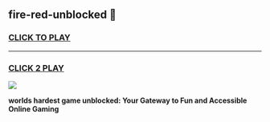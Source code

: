 
## fire-red-unblocked 👋
<h3>
<a href="https://premium.freeplayer.one?title=fire-red-unblocked&ref=14F">CLICK TO PLAY</a></h3>
<hr>

<h3>
<a href="https://premium.freeplayer.one?title=fire-red-unblocked&ref=14F">CLICK 2 PLAY</a>
  
</h3>

<a href="https://premium.freeplayer.one?title=fire-red-unblocked&ref=12F/"><img src="https://clearcache.store/games.png"></a>


**worlds hardest game unblocked: Your Gateway to Fun and Accessible Online Gaming**
